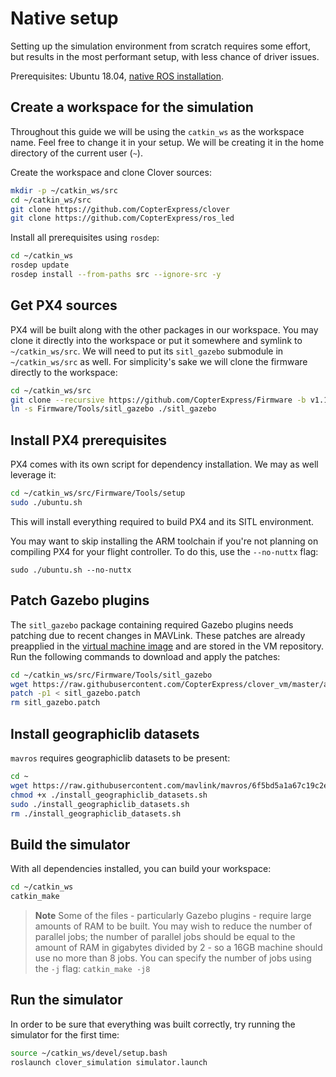 # Native setup

Setting up the simulation environment from scratch requires some effort, but results in the most performant setup, with less chance of driver issues.

Prerequisites: Ubuntu 18.04, [native ROS installation](ros-install.md).

## Create a workspace for the simulation

Throughout this guide we will be using the `catkin_ws` as the workspace name. Feel free to change it in your setup. We will be creating it in the home directory of the current user (`~`).

Create the workspace and clone Clover sources:

```bash
mkdir -p ~/catkin_ws/src
cd ~/catkin_ws/src
git clone https://github.com/CopterExpress/clover
git clone https://github.com/CopterExpress/ros_led
```

Install all prerequisites using `rosdep`:

```bash
cd ~/catkin_ws
rosdep update
rosdep install --from-paths src --ignore-src -y
```

## Get PX4 sources

PX4 will be built along with the other packages in our workspace. You may clone it directly into the workspace or put it somewhere and symlink to `~/catkin_ws/src`. We will need to put its `sitl_gazebo` submodule in `~/catkin_ws/src` as well. For simplicity's sake we will clone the firmware directly to the workspace:

```bash
cd ~/catkin_ws/src
git clone --recursive https://github.com/CopterExpress/Firmware -b v1.10.1-clever
ln -s Firmware/Tools/sitl_gazebo ./sitl_gazebo
```

## Install PX4 prerequisites

PX4 comes with its own script for dependency installation. We may as well leverage it:

```bash
cd ~/catkin_ws/src/Firmware/Tools/setup
sudo ./ubuntu.sh
```

This will install everything required to build PX4 and its SITL environment.

You may want to skip installing the ARM toolchain if you're not planning on compiling PX4 for your flight controller. To do this, use the `--no-nuttx` flag:

```
sudo ./ubuntu.sh --no-nuttx
```

## Patch Gazebo plugins

The `sitl_gazebo` package containing required Gazebo plugins needs patching due to recent changes in MAVLink. These patches are already preapplied in the [virtual machine image](simulation_vm.md) and are stored in the VM repository. Run the following commands to download and apply the patches:

```bash
cd ~/catkin_ws/src/Firmware/Tools/sitl_gazebo  
wget https://raw.githubusercontent.com/CopterExpress/clover_vm/master/assets/patches/sitl_gazebo.patch  
patch -p1 < sitl_gazebo.patch
rm sitl_gazebo.patch  
```

## Install geographiclib datasets

`mavros` requires geographiclib datasets to be present:

```bash
cd ~
wget https://raw.githubusercontent.com/mavlink/mavros/6f5bd5a1a67c19c2e605f33de296b1b1be9d02fc/mavros/scripts/install_geographiclib_datasets.sh  
chmod +x ./install_geographiclib_datasets.sh
sudo ./install_geographiclib_datasets.sh
rm ./install_geographiclib_datasets.sh
```

## Build the simulator

With all dependencies installed, you can build your workspace:

```bash
cd ~/catkin_ws
catkin_make
```

> **Note** Some of the files - particularly Gazebo plugins - require large amounts of RAM to be built. You may wish to reduce the number of parallel jobs; the number of parallel jobs should be equal to the amount of RAM in gigabytes divided by 2 - so a 16GB machine should use no more than 8 jobs. You can specify the number of jobs using the `-j` flag: `catkin_make -j8`

## Run the simulator

In order to be sure that everything was built correctly, try running the simulator for the first time:

```bash
source ~/catkin_ws/devel/setup.bash
roslaunch clover_simulation simulator.launch
```
